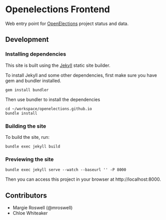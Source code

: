 # Openelections Frontend

Web entry point for [OpenElections](http://openelections.net) project status
and data.

## Development

### Installing dependencies

This site is built using the [Jekyll](http://jekyllrb.com/) static site builder.

To install Jekyll and some other dependencies, first make sure you have gem and
bundler installed.

```
gem install bundler
```

Then use bundler to install the dependencies

```
cd ~/workspace/openelections.github.io
bundle install
```

### Building the site


To build the site, run:

```
bundle exec jekyll build
```

### Previewing the site

```
bundle exec jekyll serve --watch --baseurl '' -P 8000
```

Then you can access this project in your browser at http://localhost:8000.

## Contributors

* Margie Roswell (@mroswell)
* Chloe Whiteaker
